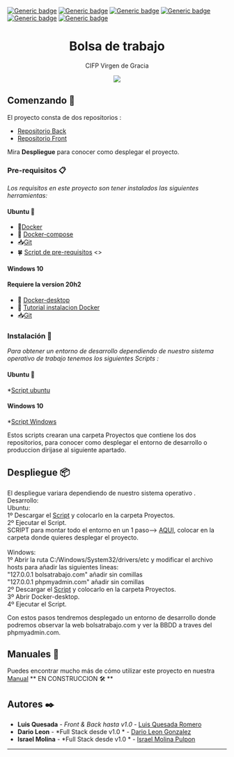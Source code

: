 

[![Generic badge](https://img.shields.io/badge/Front-Angular-blue.svg)](https://shields.io/) 
[![Generic badge](https://img.shields.io/badge/Api-Laravel-red.svg)](https://shields.io/)
[![Generic badge](https://img.shields.io/badge/Development%20enviroment-Docker-1f425f.svg)](https://shields.io/)
[![Generic badge](https://img.shields.io/badge/Deploy%20front-Netlify-04bac7.svg)](https://shields.io/)
[![Generic badge](https://img.shields.io/badge/Ubuntu-Ready-7a04cf.svg)](https://shields.io/)
[![Generic badge](https://img.shields.io/badge/Windows-Ready-f57905.svg)](https://shields.io/)

<h1 align="center"> Bolsa de trabajo </h1>
<p align="center"> CIFP Virgen de Gracia</p>
<a href="https://cifpvirgendegracia.com/"><p align="center"><img src="https://cifpvirgendegracia.com/wp-content/uploads/2019/11/LogoIcon.png"/></p> </a>

## Comenzando 🚀

El proyecto consta de dos repositorios :

* [Repositorio Back](https://github.com/kherop/bolsa_trabajo_back.git) <br>
* [Repositorio Front](https://github.com/kherop/bolsa_trabajo_front.git)

Mira **Despliegue** para conocer como desplegar el proyecto.

### Pre-requisitos 📋

_Los requisitos en este proyecto son tener instalados las siguientes herramientas:_

#### Ubuntu :penguin: ####
* :whale:[Docker](https://www.digitalocean.com/community/tutorials/how-to-install-and-use-docker-on-ubuntu-20-04-es)
* :whale2: [Docker-compose](https://www.digitalocean.com/community/tutorials/how-to-install-and-use-docker-compose-on-ubuntu-20-04-es)
* 📥[Git](https://www.digitalocean.com/community/tutorials/how-to-install-git-on-ubuntu-20-04-es)
* 🍀 [Script de pre-requisitos](https://drive.google.com/file/d/1rXfPjPWy2Db8DF9R8IaC9xe5nE3QZk06/view?usp=sharing)
<<ejecutar anteriormente un sudo su>>
#### Windows 10 ####
#### Requiere la version 20h2  ####
* :whale: [Docker-desktop](https://hub.docker.com/editions/community/docker-ce-desktop-windows)
* :whale2: [Tutorial instalacion Docker](https://enmilocalfunciona.io/instalando-y-probando-docker-en-windows-10/)
* 📥[Git](http://git-scm.com/download/win)

### Instalación 🔧

_Para obtener un entorno de desarrollo dependiendo de nuestro sistema operativo de trabajo tenemos los siguientes Scripts :_

#### Ubuntu :penguin: ####
*[Script ubuntu](https://drive.google.com/file/d/1bFFBECh7blk9XCnkZxN-jiOHropmqsvF/view?usp=sharing)
#### Windows 10 ####
*[Script Windows](https://drive.google.com/file/d/1eofeBkweaswPRB_jPlpxL2gqaAUuDdCa/view?usp=sharing)

Estos scripts crearan una carpeta Proyectos que contiene los dos repositorios, para conocer como desplegar el entorno de desarrollo o produccion dirijase al siguiente apartado.
## Despliegue 📦

El despliegue variara dependiendo de nuestro sistema operativo .
     Desarrollo:<br>
       Ubuntu:<br>
           1º Descargar el [Script](https://drive.google.com/file/d/1pPxc-gNklaX5URKry5OQj4j3fnElPPTZ/view?usp=sharing) y colocarlo en la carpeta Proyectos. <br>
           2º Ejecutar el Script.<br>
      SCRIPT para montar todo el entorno en un 1 paso--> [AQUI](https://drive.google.com/file/d/1UBv8UT2xEeVqN2JBM1uTuqQ2CSahsj4I/view?usp=sharing), colocar en la carpeta  donde quieres desplegar el proyecto.<br>
      <br>
       Windows: <br>
           1º Abrir la ruta C:/Windows/System32/drivers/etc y modificar el archivo hosts para añadir las siguientes lineas:<br>
               "127.0.0.1 bolsatrabajo.com"  añadir sin comillas <br>
               "127.0.0.1 phpmyadmin.com" añadir sin comillas <br>
           2º Descargar el [Script](https://drive.google.com/file/d/1E2pKfvBHnpwTJ1Iy_Cm_5NEF7hNolgMb/view?usp=sharing) y colocarlo en la carpeta Proyectos. <br>
           3º Abrir Docker-desktop. <br>
           4º Ejecutar el Script. <br>
          
  Con estos pasos tendremos desplegado un entorno de desarrollo donde podremos observar la web bolsatrabajo.com  y  ver la BBDD a traves del phpmyadmin.com.     
   
## Manuales 📖

Puedes encontrar mucho más de cómo utilizar este proyecto en nuestra [Manual]() ** EN CONSTRUCCION 🛠 **

## Autores ✒️

* **Luis Quesada** - *Front & Back hasta v1.0* - [Luis Quesada Romero](https://github.com/kherop) 
* **Dario Leon** - *Full Stack desde v1.0 * - [Dario Leon Gonzalez](https://github.com/darioL506) 
* **Israel Molina** - *Full Stack desde v1.0 * - [Israel Molina Pulpon](https://github.com/TP01AB) 
---
